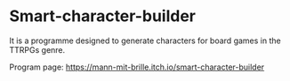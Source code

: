 # Smart-character-builder
It is a programme designed to generate characters  for board games in the TTRPGs genre.

Program page: https://mann-mit-brille.itch.io/smart-character-builder
